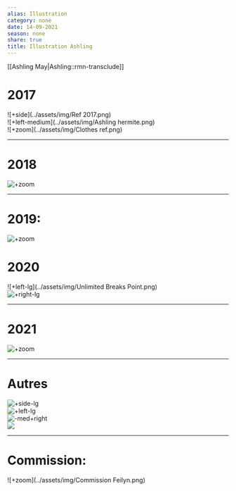 ```yaml
---
alias: Illustration
category: none
date: 14-09-2021
season: none
share: true
title: Illustration Ashling
---
```


[[Ashling May\|Ashling::rmn-transclude]]  
  
  
# 2017  
![+side](../assets/img/Ref 2017.png)  
![+left-medium](../assets/img/Ashling hermite.png)  
![+zoom](../assets/img/Clothes ref.png)  
  
---  
# 2018  
![+zoom](../assets/img/Emotion.png)  
  
---  
# 2019:  
![+zoom](../assets/img/Ref.png)  
  
# 2020  
![+left-lg](../assets/img/Unlimited Breaks Point.png)  
![+right-lg](../assets/img/Ashling_project_nucleus_.png)  
  
  
  
  
  
  
  
  
  
  
  
  
  
  
  
  
  
  
  
  
  
---  
# 2021  
![+zoom](../assets/img/Ashling_x_robot.png)  
  
---  
# Autres  
![+side-lg](../assets/img/ref1.png)  
![+left-lg](../assets/img/ref2.png)  
![-med+right](../assets/img/ref4.png)  
![](../assets/img/ref3.png)  
  
  
---  
  
# Commission:  
![+zoom](../assets/img/Commission Feilyn.png)